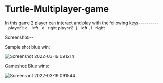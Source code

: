 # Turtle-Multiplayer-game

In this game 2 player can interact and play with the following keys-----------
player1: a - left   , d  -right
player2: j - left   , l  -right

Screenshot:--

Sample shot blue win: 

![Screenshot 2022-03-19 091214](https://user-images.githubusercontent.com/41908711/159105352-bcacbefc-2285-4973-a8a9-8734b8da07e3.png)

Gameshot: Blue wins:

![Screenshot 2022-03-19 091544](https://user-images.githubusercontent.com/41908711/159105485-3cc6ddbc-578d-4b37-910c-69464e1e39dd.png)
